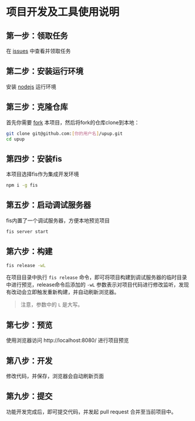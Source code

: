 # 项目开发及工具使用说明

## 第一步：领取任务

在 [issues](https://github.com/idle-dog/upup/labels/%E4%BB%BB%E5%8A%A1) 中查看并领取任务

## 第二步：安装运行环境

安装 [nodejs](https://nodejs.org/) 运行环境

## 第三步：克隆仓库

首先你需要 [fork](https://help.github.com/articles/fork-a-repo/) 本项目，然后将fork的仓库clone到本地：

```bash
git clone git@github.com:[你的用户名]/upup.git
cd upup
```

## 第四步：安装fis

本项目选择fis作为集成开发环境

```bash
npm i -g fis
```
## 第五步：启动调试服务器

fis内置了一个调试服务器，方便本地预览项目

```bash
fis server start
```

## 第六步：构建

```bash
fis release -wL
```

在项目目录中执行 ``fis release`` 命令，即可将项目构建到调试服务器的临时目录中进行预览，release命令后添加的 ``-wL`` 参数表示对项目代码进行修改监听，发现有改动会立即触发重新构建，并自动刷新浏览器。

> 注意，参数中的 ``L`` 是大写。

## 第七步：预览

使用浏览器访问 http://localhost:8080/ 进行项目预览

## 第八步：开发

修改代码，并保存，浏览器会自动刷新页面

## 第九步：提交

功能开发完成后，即可提交代码，并发起 pull request 合并至当前项目中。
